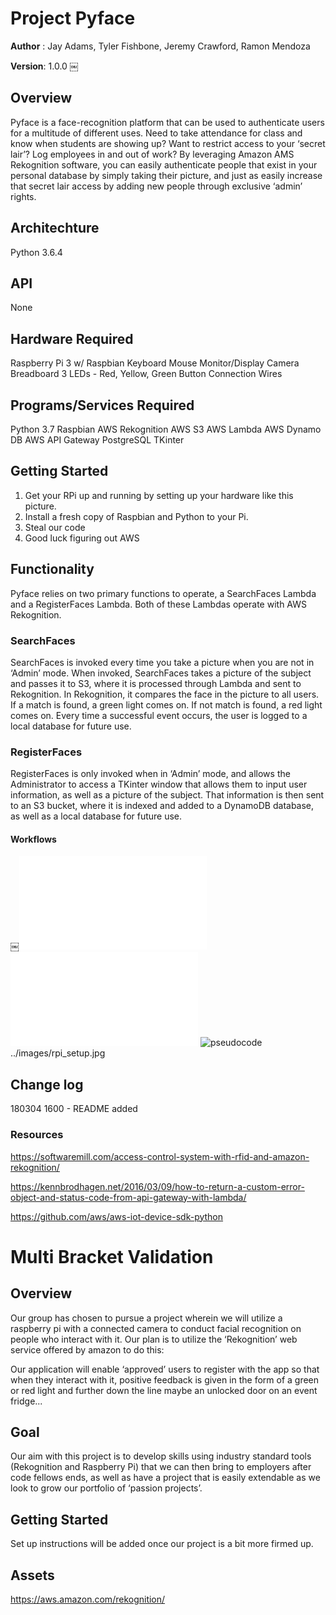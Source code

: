 # Project Pyface

**Author** : Jay Adams, Tyler Fishbone, Jeremy Crawford, Ramon Mendoza

**Version**: 1.0.0
￼
## Overview
Pyface is a face-recognition platform that can be used to authenticate users for a multitude of different uses. Need to take attendance for class and know when students are showing up? Want to restrict access to your ‘secret lair’? Log employees in and out of work? By leveraging Amazon AMS Rekognition software, you can easily authenticate people that exist in your personal database by simply taking their picture, and just as easily increase that secret lair access by adding new people through exclusive ‘admin’ rights.

## Architechture
Python 3.6.4


## API
None


## Hardware Required
Raspberry Pi 3 w/ Raspbian
Keyboard
Mouse
Monitor/Display
Camera
Breadboard
3 LEDs - Red, Yellow, Green
Button
Connection Wires


## Programs/Services Required
Python 3.7
Raspbian
AWS Rekognition
AWS S3
AWS Lambda
AWS Dynamo DB
AWS API Gateway
PostgreSQL
TKinter


## Getting Started
1. Get your RPi up and running by setting up your hardware like this picture.
2. Install a fresh copy of Raspbian and Python to your Pi.
3. Steal our code 
4. Good luck figuring out AWS



## Functionality
Pyface relies on two primary functions to operate, a SearchFaces Lambda and a RegisterFaces Lambda. Both of these Lambdas operate with AWS Rekognition.

### SearchFaces 
SearchFaces is invoked every time you take a picture when you are not in ‘Admin’ mode. When invoked, SearchFaces takes a picture of the subject and passes it to S3, where it is processed through Lambda and sent to Rekognition. In Rekognition, it compares the face in the picture to all users. If a match is found, a green light comes on. If not match is found, a red light comes on. Every time a successful event occurs, the user is logged to a local database for future use.


### RegisterFaces 

RegisterFaces is only invoked when in ‘Admin’ mode, and allows the Administrator to access a TKinter window that allows them to input user information, as well as a picture of the subject. That information is then sent to an S3 bucket, where it is indexed and added to a DynamoDB database, as well as a local database for future use.

#### Workflows
￼![pseudocode](../../images/pyface_register.pdf)
![pseudocode](../../images/pyface_search.pdf)
![pseudocode](../../images/pyface_whiteboard.jpg)
../images/rpi_setup.jpg

## Change log
180304 1600 - README added


### Resources

https://softwaremill.com/access-control-system-with-rfid-and-amazon-rekognition/

https://kennbrodhagen.net/2016/03/09/how-to-return-a-custom-error-object-and-status-code-from-api-gateway-with-lambda/

https://github.com/aws/aws-iot-device-sdk-python



# Multi Bracket Validation
## Overview
Our group has chosen to pursue a project wherein we will utilize a raspberry pi with a connected camera to conduct facial recognition on people who interact with it. Our plan is to utilize the ‘Rekognition’ web service offered by amazon to do this:

Our application will enable ‘approved’ users to register with the app so that when they interact with it, positive feedback is given in the form of a green or red light and further down the line maybe an unlocked door on an event fridge...

## Goal
Our aim with this project is to develop skills using industry standard tools (Rekognition and Raspberry Pi) that we can then bring to employers after code fellows ends, as well as have a project that is easily extendable as we look to grow our portfolio of ‘passion projects’.

## Getting Started
Set up instructions will be added once our project is a bit more firmed up.

## Assets
https://aws.amazon.com/rekognition/


